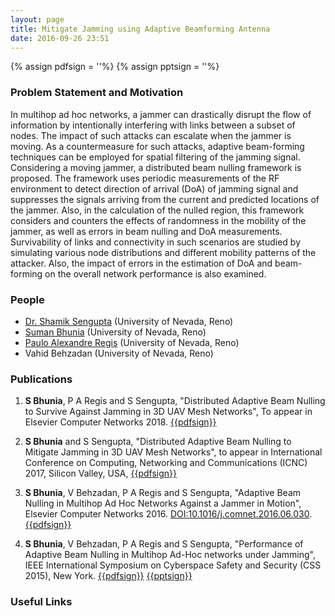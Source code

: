 ```yaml
---
layout: page
title: Mitigate Jamming using Adaptive Beamforming Antenna
date: 2016-09-26 23:51
---
```

{% assign pdfsign = '<i class="fa fa-file-pdf-o"></i>'%}
{% assign pptsign = '<i class="fa fa-file-powerpoint-o"></i>'%}

### Problem Statement and Motivation
In multihop ad hoc networks, a jammer can drastically disrupt the flow of information by intentionally interfering with links between a subset of nodes. The impact of such attacks can escalate when the jammer is moving. As a countermeasure for such attacks, adaptive beam-forming techniques can be employed for spatial filtering of the jamming signal. Considering a moving jammer, a distributed beam nulling framework is proposed. The framework uses periodic measurements of the RF environment to detect direction of arrival (DoA) of jamming signal and suppresses the signals arriving from the current and predicted locations of the jammer. Also, in the calculation of the nulled region, this framework considers and counters the effects of randomness in the mobility of the jammer, as well as errors in beam nulling and DoA measurements. Survivability of links and connectivity in such scenarios are studied by simulating various node distributions and different mobility patterns of the attacker. Also, the impact of errors in the estimation of DoA and beam-forming on the overall network performance is also examined.


### People
- [Dr. Shamik Sengupta](https://www.cse.unr.edu/~shamik/) (University of Nevada, Reno)
- [Suman Bhunia](http://www.sbhunia.me) (University of Nevada, Reno)
- [Paulo Alexandre Regis](http://www.pregis.me) (University of Nevada, Reno)
- Vahid Behzadan (University of Nevada, Reno)





### Publications

1. **S Bhunia**, P A Regis and S Sengupta, "Distributed Adaptive Beam Nulling to Survive Against Jamming in 3D UAV Mesh Networks", To appear in Elsevier Computer Networks 2018.   [{{pdfsign}}](/publications/manuscripts/comnet2018.pdf)

1. **S Bhunia** and S Sengupta, "Distributed Adaptive Beam Nulling to Mitigate Jamming in 3D UAV Mesh Networks", to appear in International Conference on Computing, Networking and Communications (ICNC) 2017, Silicon Valley, USA, [{{pdfsign}}](/publications/manuscripts/icnc17_beamnull.pdf)

1. **S Bhunia**, V Behzadan, P A Regis and S Sengupta, "Adaptive Beam Nulling in Multihop Ad Hoc Networks Against a Jammer in Motion", Elsevier Computer Networks 2016. [DOI:10.1016/j.comnet.2016.06.030](http://www.sciencedirect.com/science/article/pii/S1389128616302109).   [{{pdfsign}}](/publications/manuscripts/comnet_16.pdf)


1. **S Bhunia**, V Behzadan, P A Regis and S Sengupta, "Performance of Adaptive Beam Nulling in Multihop Ad-Hoc networks under Jamming", IEEE International Symposium on Cyberspace Safety and Security (CSS 2015), New York.  [{{pdfsign}}](/publications/manuscripts/css15.pdf) [{{pptsign}}](/publications/manuscripts/css15.pptx)

### Useful Links
